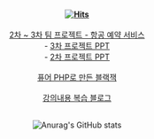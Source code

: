 #### <div align=center>[![Hits](https://hits.seeyoufarm.com/api/count/incr/badge.svg?url=https%3A%2F%2Fgithub.com%2FLDH1103&count_bg=%23A2DBEE&title_bg=%23EEA8CC&icon=github.svg&icon_color=%23E7E7E7&title=Hits&edge_flat=false)](https://hits.seeyoufarm.com)
</div>
<div align=center>
  <a href="https://github.com/PHP-506-airplane/PHP-506-airplane">2차 ~ 3차 팀 프로젝트 - 항공 예약 서비스</a>
  <br>
  - <a href="bit.ly/3KfqUAM">3차 프로젝트 PPT</a>
  <br>
  - <a href="bit.ly/44L9K6z">2차 프로젝트 PPT</a>
  <br>
  <br>
  <a href="http://ldh1103.dothome.co.kr/blackjack.php">퓨어 PHP로 만든 블랙잭</a>
  <br>
  <br>
  <a href="https://ldh1123.tistory.com/">강의내용 복습 블로그</a>
  <br>
  <br>
  
  ![Anurag's GitHub stats](https://github-readme-stats.vercel.app/api?username=LDH1103&show_icons=true&theme=dracula)
</div>

